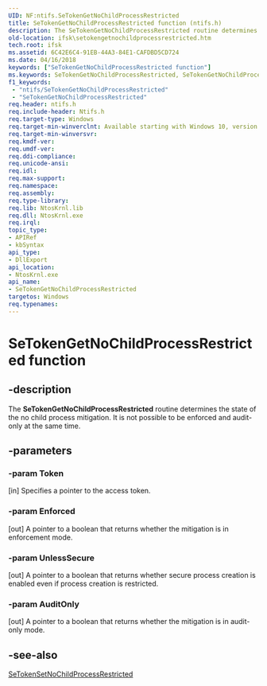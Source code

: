 ```yaml
---
UID: NF:ntifs.SeTokenGetNoChildProcessRestricted
title: SeTokenGetNoChildProcessRestricted function (ntifs.h)
description: The SeTokenGetNoChildProcessRestricted routine determines the state of the no child process mitigation. It is not possible to be enforced and audit-only at the same time.
old-location: ifsk\setokengetnochildprocessrestricted.htm
tech.root: ifsk
ms.assetid: 6C42E6C4-91EB-44A3-84E1-CAFDBD5CD724
ms.date: 04/16/2018
keywords: ["SeTokenGetNoChildProcessRestricted function"]
ms.keywords: SeTokenGetNoChildProcessRestricted, SeTokenGetNoChildProcessRestricted function [Installable File System Drivers], ifsk.setokengetnochildprocessrestricted, ntifs/SeTokenGetNoChildProcessRestricted
f1_keywords:
 - "ntifs/SeTokenGetNoChildProcessRestricted"
 - "SeTokenGetNoChildProcessRestricted"
req.header: ntifs.h
req.include-header: Ntifs.h
req.target-type: Windows
req.target-min-winverclnt: Available starting with Windows 10, version 1709.
req.target-min-winversvr: 
req.kmdf-ver: 
req.umdf-ver: 
req.ddi-compliance: 
req.unicode-ansi: 
req.idl: 
req.max-support: 
req.namespace: 
req.assembly: 
req.type-library: 
req.lib: NtosKrnl.lib
req.dll: NtosKrnl.exe
req.irql: 
topic_type:
- APIRef
- kbSyntax
api_type:
- DllExport
api_location:
- NtosKrnl.exe
api_name:
- SeTokenGetNoChildProcessRestricted
targetos: Windows
req.typenames: 
---
```


# SeTokenGetNoChildProcessRestricted function


## -description


The <b>SeTokenGetNoChildProcessRestricted</b> routine determines the state of the no child process mitigation.  It is
    not possible to be enforced and audit-only at the same time.


## -parameters




### -param Token 
[in]
Specifies a pointer to the access token.


### -param Enforced 
[out]
A pointer to a boolean that returns whether the mitigation is in enforcement mode.


### -param UnlessSecure 
[out]
A pointer to a boolean that returns whether secure process creation is enabled even if
        process creation is restricted.


### -param AuditOnly 
[out]
A pointer to a boolean that returns whether the mitigation is in audit-only mode.


## -see-also




<a href="https://docs.microsoft.com/windows-hardware/drivers/ddi/ntifs/nf-ntifs-setokensetnochildprocessrestricted">SeTokenSetNoChildProcessRestricted</a>
 

 

